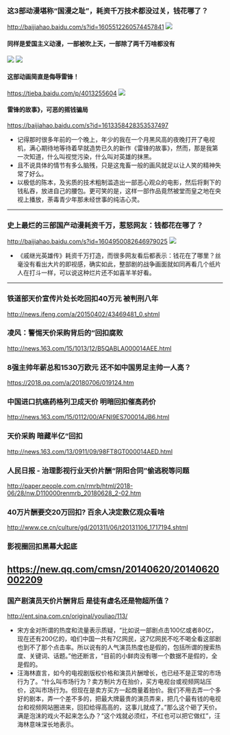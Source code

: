 ### 这3部动漫堪称“国漫之耻”，耗资千万技术都没过关，钱花哪了？
http://baijiahao.baidu.com/s?id=1605512260574457841
![](http://t12.baidu.com/it/u=3664526357,2749288125&fm=173&app=25&f=JPEG?w=600&h=443&s=618696555E025A4D50998B7803006071)
#### 同样是爱国主义动漫，一部被吹上天，一部除了两千万啥都没有
![](http://5b0988e595225.cdn.sohucs.com/images/20181027/1c3ebfe2884a491d896b47effb9a4613.jpeg)
![](http://5b0988e595225.cdn.sohucs.com/images/20181027/b74c6a9ac9c546b7bbc15956825ab165.jpeg)
#### 这部动画简直是侮辱雷锋！
https://tieba.baidu.com/p/4013255604
![](http://imgsrc.baidu.com/forum/pic/item/5b41f9fcc3cec3fd1aa45f25d088d43f86942798.jpg)
#### 雷锋的故事》，可恶的摇钱骗局
https://baijiahao.baidu.com/s?id=1613358428353537497
- 记得那时很多年前的一个晚上，年少的我在一个月黑风高的夜晚打开了电视机，满心期待地等待着早就造势已久的新作《雷锋的故事》，然而，那是我第一次知道，什么叫视觉污染，什么叫对英雄的抹黑。
- 且不说具体的情节有多么脑残，只是这鬼畜一般的画风就足以让人笑的精神失常了好么。
- 以极低的陈本，及劣质的技术粗制滥造出一部恶心观众的电影，然后将剩下的钱私吞，放进自己的腰包。更可笑的是，这样一部作品竟然被堂而皇之地在央视上播放，荼毒青少年那未经世事的纯洁心灵。
---
### 史上最烂的三部国产动漫耗资千万，惹怒网友：钱都花在哪了？
http://baijiahao.baidu.com/s?id=1604950082646979025
![](http://t12.baidu.com/it/u=3155097191,125185957&fm=173&app=25&f=JPEG?w=567&h=377&s=19A6C85D48830B605E048D360300E045)
- 《戚继光英雄传》耗资千万打造，而很多网友看后都表示：钱花在了哪里？丝毫没有看出大片的即视感，确实如此，整部剧的战争画面就如同再看几个纸片人在打斗一样，可以说这种烂片还不如喜羊羊好看。
---
### 铁道部天价宣传片处长吃回扣40万元 被判刑八年
http://news.ifeng.com/a/20150402/43469481_0.shtml
### 凌风：警惕天价采购背后的“回扣腐败
http://news.163.com/15/1013/12/B5QABLA000014AEE.html
### 8强主帅年薪总和1530万欧元 还不如中国男足主帅一人高？
https://2018.qq.com/a/20180706/019124.htm
### 中国进口抗癌药格列卫成天价 明暗回扣催高药价
http://news.163.com/15/0112/00/AFNI9ES700014JB6.html
### 天价采购 暗藏半亿“回扣
http://news.163.com/13/0911/09/98FT8GT000014AED.html
### 人民日报 - 治理影视行业天价片酬“阴阳合同”偷逃税等问题
http://paper.people.com.cn/rmrb/html/2018-06/28/nw.D110000renmrb_20180628_2-02.htm
### 40万片酬要交20万回扣? 百余人决定数亿观众看啥
http://www.ce.cn/culture/gd/201311/06/t20131106_1717194.shtml
### 影视圈回扣黑幕大起底
https://new.qq.com/cmsn/20140620/20140620002209
---
### 国产剧演员天价片酬背后 是徒有虚名还是物超所值？
http://ent.sina.com.cn/original/youliao/113/
- 宋方金对所谓的热度和流量表示质疑，“比如说一部剧点击100亿或者80亿，现在还有200亿的，咱们中国一共有7亿网民，这7亿网民不吃不喝全看这部剧也到不了那个点击率。所以说有的人气演员热度也是假的，包括所谓的搜索热度、关键词、话题。”他还断言，“目前的小鲜肉没有哪一个数据不是假的，全是假的。
- 汪海林直言，如今的电视剧版权价格和演员片酬增长，也已经不是正常的市场行为了。“什么叫市场行为？卖方制片方在抬价，买方电视台或视频网站压价，这叫市场行为。但现在是卖方买方一起商量着抬价。我们不用去弄一个多好的剧本，弄一个差不多的，把最大牌最贵的演员弄来，把几个最有钱的电视台和视频网站圈进来，回扣给得高高的，这事儿就成了。”那么这个砸了天价。满是泡沫的戏火不起来怎么办？“这个戏就必须红，不红也可以把它做红”，汪海林意味深长地表示。